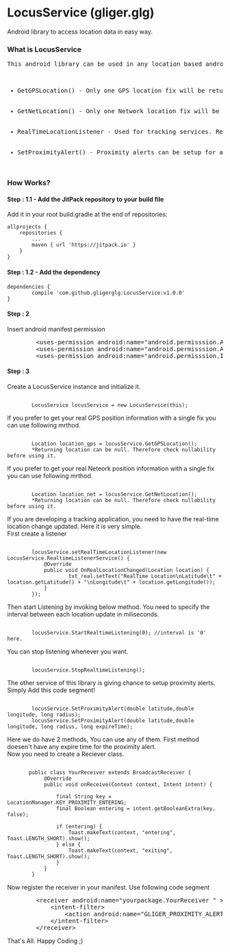 # LocusService (gliger.glg)
Android library to access location data in easy way.


<h3>What is LocusService</h3>

<pre>This android library can be used in any location based android application in easy way.
<ul>
  <li>GetGPSLocation() - Only one GPS location fix will be returned</li>
  <li>GetNetLocation() - Only one Network location fix will be returned</li>
  <li>RealTimeLocationListener - Used for tracking services. Real-time location will be returned</li>
  <li>SetProximityAlert() - Proximity alerts can be setup for a given location and radius</li>
</ul></pre>

<h3>How Works?</h3>

<h4>Step : 1.1 -  Add the JitPack repository to your build file </h4>
Add it in your root build.gradle at the end of repositories:

	allprojects {
		repositories {
			...
			maven { url 'https://jitpack.io' }
		}
	}

<h4>Step : 1.2 -  Add the dependency</h4>

	dependencies {
	        compile 'com.github.gligerglg:LocusService:v1.0.0'
	}

<h4>Step : 2</h4>
Insert android manifest permission 

<pre>
        &ltuses-permission android:name="android.permisssion.ACCESS_FINE_LOCATION"&gt&lt/uses-permission&gt
        &ltuses-permission android:name="android.permisssion.ACCESS_COARSE_LOCATION"&gt&lt/uses-permission&gt
        &ltuses-permission android:name="android.permisssion.INTERNET"&gt&lt/uses-permission&gt
</pre> 
<h4>Step : 3</h4>
Create a LocusService instance and initialize it.
<pre><code>
        LocusService locusService = new LocusService(this);
</code></pre>

If you prefer to get your real GPS position information with a single fix you can use following mrthod.
<pre><code>
        Location location_gps = locusService.GetGPSLocation();
        *Returning location can be null. Therefore check nullability before using it.
</code></pre>

If you prefer to get your real Neteork position information with a single fix you can use following mrthod.
<pre><code>
        Location location_net = locusService.GetNetLocation();
        *Returning location can be null. Therefore check nullability before using it.
</code></pre>

If you are developing a tracking application, you need to have the real-time location change updated. Here it is very simple.<br>
First create a listener<br>
<pre><code>
        locusService.setRealTimeLocationListener(new LocusService.RealtimeListenerService() {
            @Override
            public void OnRealLocationChanged(Location location) {
                    txt_real.setText("RealTime Location\nLatitude\t" + location.getLatitude() + "\nLongitude\t" + location.getLongitude());
            }
        });
</code></pre>
Then start Listening by invoking below method. You need to specify the interval between each location update in miliseconds.
<pre><code>
        locusService.StartRealtimeListening(0); //interval is '0' here.
</code></pre>
You can stop listening whenever you want.
<pre><code>
        locusService.StopRealtimeListening();
</code></pre>

The other service of this library is giving chance to setup proximity alerts.<br>
Simply Add this code segment!
<pre><code>
        locusService.SetProximityAlert(double latitude,double longitude, long radius);
        locusService.SetProximityAlert(double latitude,double longitude, long radius, long expireTime);
</code></pre>
Here we do have 2 methods, You can use any of them. First method doesen't have any expire time for the proximity alert.<br>
Now you need to create a Reciever class.
<pre><code>
       public class YourReceiver extends BroadcastReceiver {
            @Override
            public void onReceive(Context context, Intent intent) {

                final String key = LocationManager.KEY_PROXIMITY_ENTERING;
                final Boolean entering = intent.getBooleanExtra(key, false);

                if (entering) {
                    Toast.makeText(context, "entering", Toast.LENGTH_SHORT).show();
                } else {
                    Toast.makeText(context, "exiting", Toast.LENGTH_SHORT).show();
                }
            }
        }
</code></pre>
Now register the receiver in your manifest. Use following code segment
<pre>
        &ltreceiver android:name="yourpackage.YourReceiver " &gt
            &ltintent-filter&gt
                &ltaction android:name="GLIGER_PROXIMITY_ALERT" /&gt
            &lt/intent-filter&gt
        &lt/receiver&gt
</pre>
That's All. Happy Coding ;)
